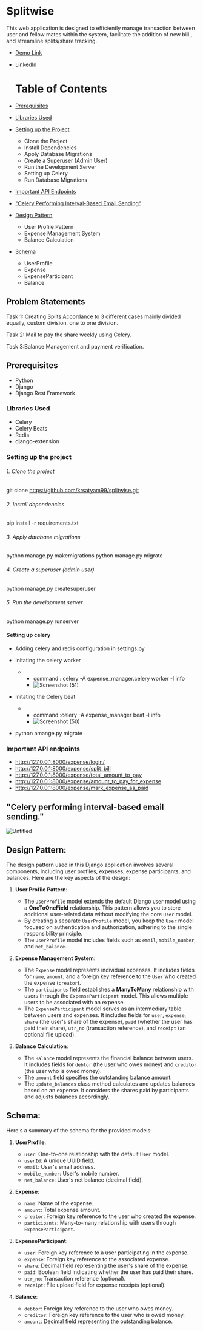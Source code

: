 # Splitwise

This web application is designed to efficiently manage transaction between user and fellow mates within the system, facilitate the addition of new bill , and streamline splits/share tracking.

- [Demo Link](#demo-link)
- [LinkedIn](https://www.linkedin.com/in/kumar-satyam-769340243/)

  # Table of Contents

- [Prerequisites](#prerequisites)
- [Libraries Used](#libraries-used)
- [Setting up the Project](#setting-up-the-project)
  - Clone the Project
  - Install Dependencies
  - Apply Database Migrations
  - Create a Superuser (Admin User)
  - Run the Development Server
  - Setting up Celery
  - Run Database Migrations
- [Important API Endpoints](#important-api-endpoints)
- ["Celery Performing Interval-Based Email Sending"](#celery-performing-interval-based-email-sending)
- [Design Pattern](#design-pattern)
  - User Profile Pattern
  - Expense Management System
  - Balance Calculation
- [Schema](#schema)
  - UserProfile
  - Expense
  - ExpenseParticipant
  - Balance



## Problem Statements

Task 1: Creating Splits Accordance to 3 different cases mainly divided equally, custom division. one to one division.

Task 2: Mail to pay the share weekly using Celery. 

Task 3:Balance Management and payment verification.


## Prerequisites

- Python
- Django
- Django Rest Framework

### Libraries Used

- Celery
- Celery Beats
- Redis
- django-extension
  
### Setting up the project
###### 1. Clone the project
git clone https://github.com/krsatyam99/splitwise.git
###### 2. Install dependencies
pip install -r requirements.txt

###### 3. Apply database migrations
python manage.py makemigrations
python manage.py migrate



###### 4. Create a superuser (admin user)
python manage.py createsuperuser

###### 5. Run the development server
python manage.py runserver




#### Setting up celery
- Adding celery and redis configuration in settings.py
- Initating the celery worker
  
  - - command :  celery -A expense_manager.celery worker -l info
    - ![Screenshot (51)](https://github.com/krsatyam99/splitwise/assets/103446420/bb8f61ac-8473-48e2-b49a-e4ffb3951292)


- Initating the Celery beat
   - - command :celery -A expense_manager beat -l info
     - ![Screenshot (50)](https://github.com/krsatyam99/splitwise/assets/103446420/08f22e45-4df2-4ce3-9ee5-d1580b839335)

       
- python amange.py migrate
### Important API endpoints

-  http://127.0.0.1:8000/expense/login/
-  http://127.0.0.1:8000/expense/split_bill
-  http://127.0.0.1:8000/expense/total_amount_to_pay
-  http://127.0.0.1:8000/expense/amount_to_pay_for_expense
-  http://127.0.0.1:8000/expense/mark_expense_as_paid


## "Celery performing interval-based email sending."


![Untitled](https://github.com/krsatyam99/splitwise/assets/103446420/817a5f7e-eb4e-4181-8c10-5d75150b4723)


## Design Pattern:
The design pattern used in this Django application involves several components, including user profiles, expenses, expense participants, and balances. Here are the key aspects of the design:

1. **User Profile Pattern**:
    - The `UserProfile` model extends the default Django `User` model using a **OneToOneField** relationship. This pattern allows you to store additional user-related data without modifying the core `User` model.
    - By creating a separate `UserProfile` model, you keep the `User` model focused on authentication and authorization, adhering to the single responsibility principle.
    - The `UserProfile` model includes fields such as `email`, `mobile_number`, and `net_balance`.

2. **Expense Management System**:
    - The `Expense` model represents individual expenses. It includes fields for `name`, `amount`, and a foreign key reference to the `User` who created the expense (`creator`).
    - The `participants` field establishes a **ManyToMany** relationship with users through the `ExpenseParticipant` model. This allows multiple users to be associated with an expense.
    - The `ExpenseParticipant` model serves as an intermediary table between users and expenses. It includes fields for `user`, `expense`, `share` (the user's share of the expense), `paid` (whether the user has paid their share), `utr_no` (transaction reference), and `receipt` (an optional file upload).

3. **Balance Calculation**:
    - The `Balance` model represents the financial balance between users. It includes fields for `debtor` (the user who owes money) and `creditor` (the user who is owed money).
    - The `amount` field specifies the outstanding balance amount.
    - The `update_balances` class method calculates and updates balances based on an expense. It considers the shares paid by participants and adjusts balances accordingly.

## Schema:
Here's a summary of the schema for the provided models:

1. **UserProfile**:
    - `user`: One-to-one relationship with the default `User` model.
    - `userId`: A unique UUID field.
    - `email`: User's email address.
    - `mobile_number`: User's mobile number.
    - `net_balance`: User's net balance (decimal field).

2. **Expense**:
    - `name`: Name of the expense.
    - `amount`: Total expense amount.
    - `creator`: Foreign key reference to the user who created the expense.
    - `participants`: Many-to-many relationship with users through `ExpenseParticipant`.

3. **ExpenseParticipant**:
    - `user`: Foreign key reference to a user participating in the expense.
    - `expense`: Foreign key reference to the associated expense.
    - `share`: Decimal field representing the user's share of the expense.
    - `paid`: Boolean field indicating whether the user has paid their share.
    - `utr_no`: Transaction reference (optional).
    - `receipt`: File upload field for expense receipts (optional).

4. **Balance**:
    - `debtor`: Foreign key reference to the user who owes money.
    - `creditor`: Foreign key reference to the user who is owed money.
    - `amount`: Decimal field representing the outstanding balance.



